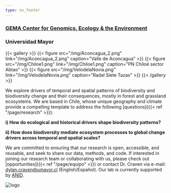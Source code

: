 ```yaml
---
type: no_footer
---
```



### [GEMA Center for Genomics, Ecology & the Environment](https://gema.umayor.cl/)
### Universidad Mayor


{{< gallery >}}
  {{< figure src="/img/Aconcagua_2.png" link="/img/Aconcagua_2.png" caption="Valle de Aconcagua" >}}
  {{< figure src="/img/Chiloe1.png" link="/img/Chiloe1.png" caption="PN Chiloé sector Abtao" >}}
  {{< figure src="/img/VelodelaNovia.png" link="/img/VelodelaNovia.png" caption="Radal Siete Tazas"  >}}
{{< /gallery >}}

We explore drivers of temporal and spatial patterns of biodiversity and biodiversity change and their consequences, mostly in forest and grassland ecosystems. We are based in Chile, whose unique geography and climate provide a compelling template to address the following [questions]({{< ref "/page/research" >}}):    

**i) How do ecological and historical drivers shape biodiversity patterns?**

**ii) How does biodiversity mediate ecosystem processes to global change drivers across temporal and spatial scales?**

We are committed to ensuring that our research is open, accessible, and reusable, and seek to share our data, methods, and code. If interested in joining our research team or collaborating with us, please check out [opportunities]({{< ref "/page/equipo" >}}) or contact Dr. Craven via e-mail: <dylan.craven@umayor.cl> (English/Español). Our lab is currently supported by [ANID](https://www.anid.cl/).

![logo](/img/solo_verde33.png)
